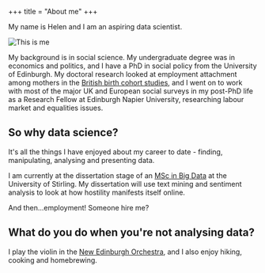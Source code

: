 +++
title = "About me"
+++

My name is Helen and I am an aspiring data scientist.

![This is me][1]

My background is in social science. My undergraduate degree was in economics and politics, and I have a PhD in social policy from the University of Edinburgh. My doctoral research looked at employment attachment among mothers in the [British birth cohort studies](http://www.ucl.ac.uk/ioe/departments-centres/centres/centre-for-longitudinal-studies/layout-components/accordion/birth-cohort-studies), and I went on to work with most of the major UK and European social surveys in my post-PhD life as a Research Fellow at Edinburgh Napier University, researching labour market and equalities issues.

## So why data science?

It's all the things I have enjoyed about my career to date - finding, manipulating, analysing and presenting data. 

I am currently at the dissertation stage of an [MSc in Big Data](https://www.stir.ac.uk/courses/pg-taught/computing-and-data-science/big-data/) at the University of Stirling. My dissertation will use text mining and sentiment analysis to look at how hostility manifests itself online.

And then...employment! Someone hire me? 

## What do you do when you're not analysing data?

I play the violin in the [New Edinburgh Orchestra](http://www.newedinburghorchestra.org.uk/), and I also enjoy hiking, cooking and homebrewing.



[1]: /img/helen.jpg
